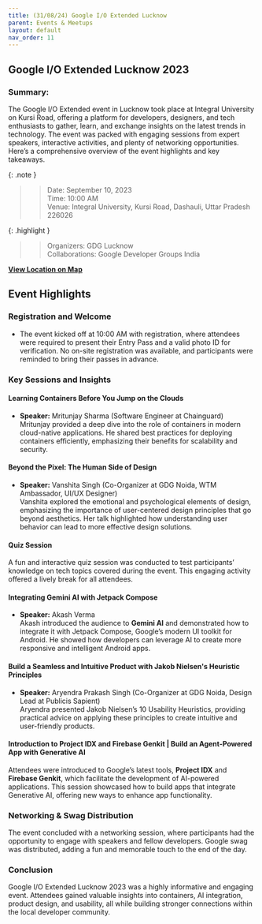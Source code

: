 ```yaml
---
title: (31/08/24) Google I/O Extended Lucknow
parent: Events & Meetups
layout: default
nav_order: 11
---
```


## Google I/O Extended Lucknow 2023

### Summary:

The Google I/O Extended event in Lucknow took place at Integral University on Kursi Road, offering a platform for developers, designers, and tech enthusiasts to gather, learn, and exchange insights on the latest trends in technology. The event was packed with engaging sessions from expert speakers, interactive activities, and plenty of networking opportunities. Here’s a comprehensive overview of the event highlights and key takeaways.

{: .note }
> > Date: September 10, 2023  
> > Time: 10:00 AM  
> > Venue: Integral University, Kursi Road, Dashauli, Uttar Pradesh 226026

{: .highlight }
> > Organizers: GDG Lucknow  
> > Collaborations: Google Developer Groups India

**[View Location on Map](https://www.google.com/maps/place/Integral+University)**

## Event Highlights

### Registration and Welcome

- The event kicked off at 10:00 AM with registration, where attendees were required to present their Entry Pass and a valid photo ID for verification. No on-site registration was available, and participants were reminded to bring their passes in advance.

### Key Sessions and Insights

#### **Learning Containers Before You Jump on the Clouds**  
- **Speaker:** Mritunjay Sharma (Software Engineer at Chainguard)  
Mritunjay provided a deep dive into the role of containers in modern cloud-native applications. He shared best practices for deploying containers efficiently, emphasizing their benefits for scalability and security.

#### **Beyond the Pixel: The Human Side of Design**  
- **Speaker:** Vanshita Singh (Co-Organizer at GDG Noida, WTM Ambassador, UI/UX Designer)  
Vanshita explored the emotional and psychological elements of design, emphasizing the importance of user-centered design principles that go beyond aesthetics. Her talk highlighted how understanding user behavior can lead to more effective design solutions.

#### **Quiz Session**  
A fun and interactive quiz session was conducted to test participants’ knowledge on tech topics covered during the event. This engaging activity offered a lively break for all attendees.

#### **Integrating Gemini AI with Jetpack Compose**  
- **Speaker:** Akash Verma  
Akash introduced the audience to **Gemini AI** and demonstrated how to integrate it with Jetpack Compose, Google’s modern UI toolkit for Android. He showed how developers can leverage AI to create more responsive and intelligent Android apps.

#### **Build a Seamless and Intuitive Product with Jakob Nielsen's Heuristic Principles**  
- **Speaker:** Aryendra Prakash Singh (Co-Organizer at GDG Noida, Design Lead at Publicis Sapient)  
Aryendra presented Jakob Nielsen’s 10 Usability Heuristics, providing practical advice on applying these principles to create intuitive and user-friendly products.

#### **Introduction to Project IDX and Firebase Genkit | Build an Agent-Powered App with Generative AI**  
Attendees were introduced to Google’s latest tools, **Project IDX** and **Firebase Genkit**, which facilitate the development of AI-powered applications. This session showcased how to build apps that integrate Generative AI, offering new ways to enhance app functionality.

### Networking & Swag Distribution

The event concluded with a networking session, where participants had the opportunity to engage with speakers and fellow developers. Google swag was distributed, adding a fun and memorable touch to the end of the day.

### Conclusion

Google I/O Extended Lucknow 2023 was a highly informative and engaging event. Attendees gained valuable insights into containers, AI integration, product design, and usability, all while building stronger connections within the local developer community.
